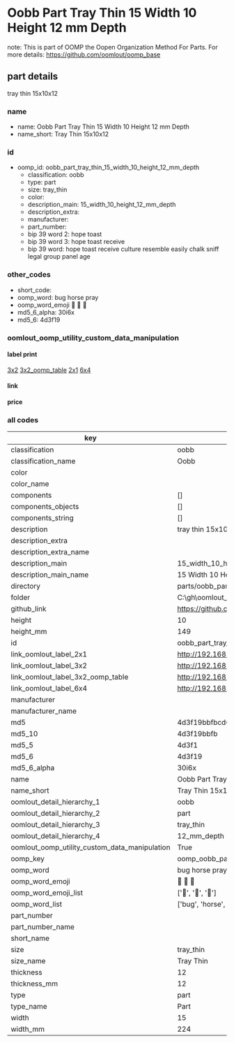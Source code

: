 # Oobb Part Tray Thin 15 Width 10 Height 12 mm Depth  

note: This is part of OOMP the Oopen Organization Method For Parts. For more details: https://github.com/oomlout/oomp_base

##  part details
  



tray thin 15x10x12



### name
* name: Oobb Part Tray Thin 15 Width 10 Height 12 mm Depth
* name_short: Tray Thin 15x10x12 
### id
* oomp_id: oobb_part_tray_thin_15_width_10_height_12_mm_depth
  * classification: oobb
  * type: part
  * size: tray_thin
  * color: 
  * description_main: 15_width_10_height_12_mm_depth
  * description_extra: 
  * manufacturer: 
  * part_number: 
  * bip 39 word 2: hope toast
  * bip 39 word 3: hope toast receive
  * bip 39 word: hope toast receive culture resemble easily chalk sniff legal group panel age

### other_codes
* short_code: 
* oomp_word: bug horse pray
* oomp_word_emoji :bug: :horse: :pray:
* md5_6_alpha: 30i6x
* md5_6: 4d3f19






### oomlout_oomp_utility_custom_data_manipulation
#### label print
[3x2](http://192.168.1.245:1112/?label=oomp%2030i6x)
[3x2_oomp_table](http://192.168.1.108:1112/?label=oomp%2030i6x)
[2x1](http://192.168.1.242:1112/?label=oomp%2030i6x)
[6x4](http://192.168.1.55:1112/?label=oomp%2030i6x)    

#### link

                              

#### price







### all codes 
| key | value |  
| --- | --- |  
| classification | oobb |  
| classification_name | Oobb |  
| color |  |  
| color_name |  |  
| components | [] |  
| components_objects | [] |  
| components_string | [] |  
| description | tray thin 15x10x12 |  
| description_extra |  |  
| description_extra_name |  |  
| description_main | 15_width_10_height_12_mm_depth |  
| description_main_name | 15 Width 10 Height 12 mm Depth |  
| directory | parts/oobb_part_tray_thin_15_width_10_height_12_mm_depth |  
| folder | C:\gh\oomlout_oobb_version_4_generated_parts\parts\oobb_part_tray_thin_15_width_10_height_12_mm_depth |  
| github_link | https://github.com/oomlout/oomlout_oomp_part_src/tree/main/parts/oobb_part_tray_thin_15_width_10_height_12_mm_depth |  
| height | 10 |  
| height_mm | 149 |  
| id | oobb_part_tray_thin_15_width_10_height_12_mm_depth |  
| link_oomlout_label_2x1 | http://192.168.1.242:1112/?label=oomp%2030i6x |  
| link_oomlout_label_3x2 | http://192.168.1.245:1112/?label=oomp%2030i6x |  
| link_oomlout_label_3x2_oomp_table | http://192.168.1.108:1112/?label=oomp%2030i6x |  
| link_oomlout_label_6x4 | http://192.168.1.55:1112/?label=oomp%2030i6x |  
| manufacturer |  |  
| manufacturer_name |  |  
| md5 | 4d3f19bbfbcd64bd165ba3596738c36b |  
| md5_10 | 4d3f19bbfb |  
| md5_5 | 4d3f1 |  
| md5_6 | 4d3f19 |  
| md5_6_alpha | 30i6x |  
| name | Oobb Part Tray Thin 15 Width 10 Height 12 mm Depth |  
| name_short | Tray Thin 15x10x12  |  
| oomlout_detail_hierarchy_1 | oobb |  
| oomlout_detail_hierarchy_2 | part |  
| oomlout_detail_hierarchy_3 | tray_thin |  
| oomlout_detail_hierarchy_4 | 12_mm_depth |  
| oomlout_oomp_utility_custom_data_manipulation | True |  
| oomp_key | oomp_oobb_part_tray_thin_15_width_10_height_12_mm_depth |  
| oomp_word | bug horse pray |  
| oomp_word_emoji | :bug: :horse: :pray: |  
| oomp_word_emoji_list | [':bug:', ':horse:', ':pray:'] |  
| oomp_word_list | ['bug', 'horse', 'pray'] |  
| part_number |  |  
| part_number_name |  |  
| short_name |  |  
| size | tray_thin |  
| size_name | Tray Thin |  
| thickness | 12 |  
| thickness_mm | 12 |  
| type | part |  
| type_name | Part |  
| width | 15 |  
| width_mm | 224 |  
